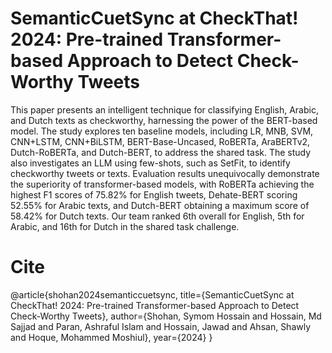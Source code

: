 # SemanticCuetSync at CheckThat! 2024: Pre-trained Transformer-based Approach to Detect Check-Worthy Tweets

This paper presents an intelligent technique for classifying English, Arabic, and Dutch texts as checkworthy,
harnessing the power of the BERT-based model. The study explores ten baseline models, including LR, MNB, SVM,
CNN+LSTM, CNN+BiLSTM, BERT-Base-Uncased, RoBERTa, AraBERTv2, Dutch-RoBERTa, and Dutch-BERT,
to address the shared task. The study also investigates an LLM using few-shots, such as SetFit, to identify
checkworthy tweets or texts. Evaluation results unequivocally demonstrate the superiority of transformer-based
models, with RoBERTa achieving the highest F1 scores of 75.82% for English tweets, Dehate-BERT scoring 52.55%
for Arabic texts, and Dutch-BERT obtaining a maximum score of 58.42% for Dutch texts. Our team ranked 6th
overall for English, 5th for Arabic, and 16th for Dutch in the shared task challenge.

# Cite
@article{shohan2024semanticcuetsync,
  title={SemanticCuetSync at CheckThat! 2024: Pre-trained Transformer-based Approach to Detect Check-Worthy Tweets},
  author={Shohan, Symom Hossain and Hossain, Md Sajjad and Paran, Ashraful Islam and Hossain, Jawad and Ahsan, Shawly and Hoque, Mohammed Moshiul},
  year={2024}
}